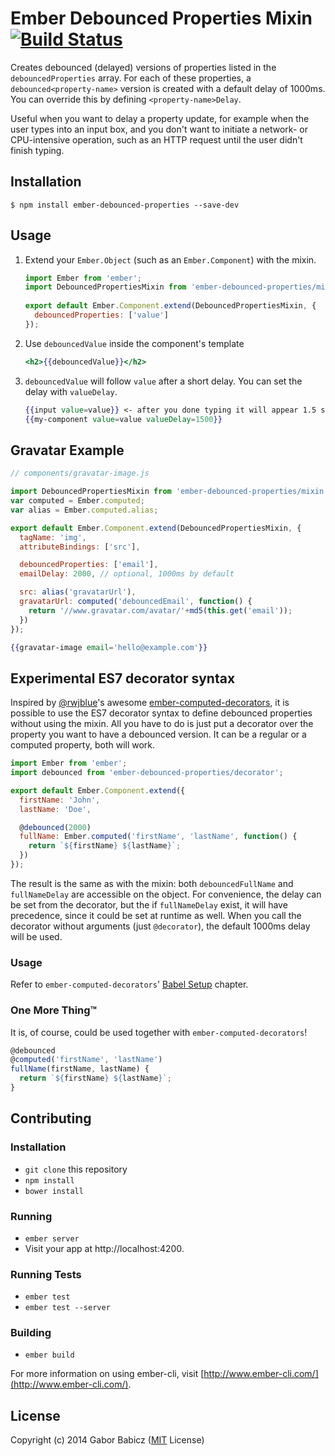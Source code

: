 # Ember Debounced Properties Mixin [![Build Status](https://travis-ci.org/zeppelin/ember-debounced-properties.svg)](https://travis-ci.org/zeppelin/ember-debounced-properties)

Creates debounced (delayed) versions of properties listed in the `debouncedProperties`
array. For each of these properties, a `debounced<property-name>` version is created with a
default delay of 1000ms. You can override this by defining `<property-name>Delay`.

Useful when you want to delay a property update, for example when the user types
into an input box, and you don't want to initiate a network- or CPU-intensive
operation, such as an HTTP request until the user didn't finish typing.


## Installation

```
$ npm install ember-debounced-properties --save-dev
```

## Usage

1. Extend your `Ember.Object` (such as an `Ember.Component`) with the mixin.
    ```js
    import Ember from 'ember';
    import DebouncedPropertiesMixin from 'ember-debounced-properties/mixin';
      
    export default Ember.Component.extend(DebouncedPropertiesMixin, {
      debouncedProperties: ['value']
    });
    ```

2. Use `debouncedValue` inside the component's template
    ```hbs
    <h2>{{debouncedValue}}</h2>
    ```

3. `debouncedValue` will follow `value` after a short delay. You can set the delay with `valueDelay`.

    ```hbs
    {{input value=value}} <- after you done typing it will appear 1.5 seconds later below
    {{my-component value=value valueDelay=1500}}
    ```


## Gravatar Example

```javascript
// components/gravatar-image.js

import DebouncedPropertiesMixin from 'ember-debounced-properties/mixin';
var computed = Ember.computed;
var alias = Ember.computed.alias;

export default Ember.Component.extend(DebouncedPropertiesMixin, {
  tagName: 'img',
  attributeBindings: ['src'],

  debouncedProperties: ['email'],
  emailDelay: 2000, // optional, 1000ms by default

  src: alias('gravatarUrl'),
  gravatarUrl: computed('debouncedEmail', function() {
    return '//www.gravatar.com/avatar/'+md5(this.get('email'));
  })
});
```

```handlebars
{{gravatar-image email='hello@example.com'}}
```

## Experimental ES7 decorator syntax

Inspired by [@rwjblue](https://github.com/rwjblue)'s awesome [ember-computed-decorators](https://github.com/rwjblue/ember-computed-decorators), it is possible to use the ES7 decorator syntax to define debounced properties without using the mixin. All you have to do is just put a decorator over the property you want to have a debounced version. It can be a regular or a computed property, both will work.

```js
import Ember from 'ember';
import debounced from 'ember-debounced-properties/decorator';

export default Ember.Component.extend({
  firstName: 'John',
  lastName: 'Doe',

  @debounced(2000)
  fullName: Ember.computed('firstName', 'lastName', function() {
    return `${firstName} ${lastName}`;
  })
});
```

The result is the same as with the mixin: both `debouncedFullName` and `fullNameDelay` are accessible on the object. For convenience, the delay can be set from the decorator, but the if `fullNameDelay` exist, it will have precedence, since it could be set at runtime as well. When you call the decorator without arguments (just `@decorator`), the default 1000ms delay will be used.

### Usage

Refer to `ember-computed-decorators`' [Babel Setup](https://github.com/rwjblue/ember-computed-decorators#babel-setup) chapter.

### One More Thing&trade;

It is, of course, could be used together with `ember-computed-decorators`!

```js
@debounced
@computed('firstName', 'lastName')
fullName(firstName, lastName) {
  return `${firstName} ${lastName}`;
}
``` 

## Contributing

### Installation

* `git clone` this repository
* `npm install`
* `bower install`

### Running

* `ember server`
* Visit your app at http://localhost:4200.

### Running Tests

* `ember test`
* `ember test --server`

### Building

* `ember build`

For more information on using ember-cli, visit [http://www.ember-cli.com/](http://www.ember-cli.com/).


## License

Copyright (c) 2014 Gabor Babicz ([MIT](LICENSE) License)
